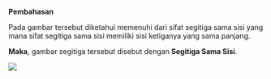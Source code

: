 **Pembahasan**

Pada gambar tersebut diketahui memenuhi dari sifat segitiga sama sisi yang mana sifat segitiga sama sisi memiliki sisi ketiganya yang sama panjang.

**Maka**, gambar segitiga tersebut disebut dengan **Segitiga Sama Sisi**.

![](resource:assets/md/materi_4/4.1.png "")